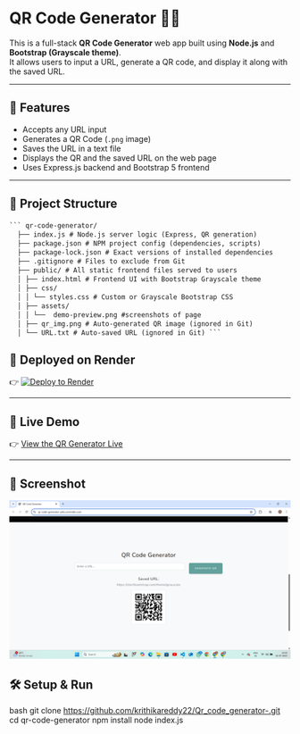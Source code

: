 # QR Code Generator 🧾🔳

This is a full-stack **QR Code Generator** web app built using **Node.js** and **Bootstrap (Grayscale theme)**.  
It allows users to input a URL, generate a QR code, and display it along with the saved URL.

---

## 🚀 Features

- Accepts any URL input  
- Generates a QR Code (`.png` image)  
- Saves the URL in a text file  
- Displays the QR and the saved URL on the web page  
- Uses Express.js backend and Bootstrap 5 frontend  

---

## 📁 Project Structure

<pre><code>``` qr-code-generator/ 
  ├── index.js # Node.js server logic (Express, QR generation) 
  ├── package.json # NPM project config (dependencies, scripts) 
  ├── package-lock.json # Exact versions of installed dependencies 
  ├── .gitignore # Files to exclude from Git  
  ├── public/ # All static frontend files served to users 
  │ ├── index.html # Frontend UI with Bootstrap Grayscale theme 
  │ ├── css/ 
  │ │ └── styles.css # Custom or Grayscale Bootstrap CSS 
  │ ├── assets/ 
  │ │ └──  demo-preview.png #screenshots of page
  │ ├── qr_img.png # Auto-generated QR image (ignored in Git) 
  │ └── URL.txt # Auto-saved URL (ignored in Git) ``` </code></pre>


## 🚀 Deployed on Render  
👉 [![Deploy to Render](https://render.com/images/deploy-to-render-button.svg)](https://qr-code-generator-jz4o.onrender.com)

---

## 🔗 Live Demo  
👉 [View the QR Generator Live](https://qr-code-generator-jz4o.onrender.com)

---

## 📸 Screenshot  
![QR Generator Preview](public/assets/demo-preview.png)

## 🛠️ Setup & Run

bash
git clone https://github.com/krithikareddy22/Qr_code_generator-.git
cd qr-code-generator
npm install
node index.js
